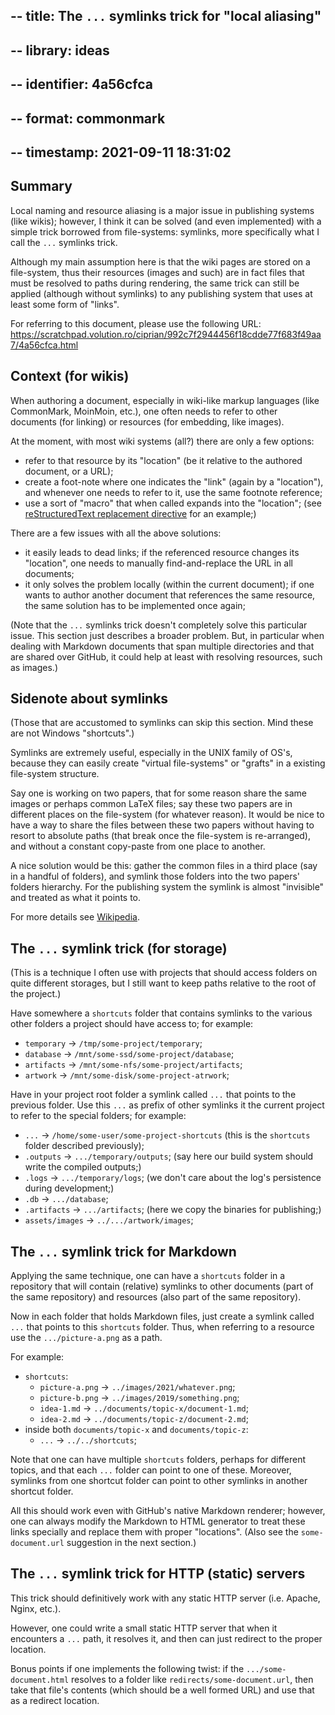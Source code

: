## -- title:       The `...` symlinks trick for "local aliasing"
## -- library:     ideas
## -- identifier:  4a56cfca
## -- format:      commonmark
## -- timestamp:   2021-09-11 18:31:02


## Summary

Local naming and resource aliasing is a major issue in publishing systems (like wikis);  however, I think it can be solved (and even implemented) with a simple trick borrowed from file-systems:  symlinks, more specifically what I call the `...` symlinks trick.

Although my main assumption here is that the wiki pages are stored on a file-system, thus their resources (images and such) are in fact files that must be resolved to paths during rendering, the same trick can still be applied (although without symlinks) to any publishing system that uses at least some form of "links".

For referring to this document, please use the following URL:
https://scratchpad.volution.ro/ciprian/992c7f2944456f18cdde77f683f49aa7/4a56cfca.html




## Context (for wikis)

When authoring a document, especially in wiki-like markup languages (like CommonMark, MoinMoin, etc.), one often needs to refer to other documents (for linking) or resources (for embedding, like images).

At the moment, with most wiki systems (all?) there are only a few options:
* refer to that resource by its "location" (be it relative to the authored document, or a URL);
* create a foot-note where one indicates the "link" (again by a "location"), and whenever one needs to refer to it, use the same footnote reference;
* use a sort of "macro" that when called expands into the "location";  (see [reStructuredText replacement directive](https://docutils.sourceforge.io/docs/ref/rst/directives.html#replacement-text) for an example;)

There are a few issues with all the above solutions:
* it easily leads to dead links;  if the referenced resource changes its "location", one needs to manually find-and-replace the URL in all documents;
* it only solves the problem locally (within the current document);  if one wants to author another document that references the same resource, the same solution has to be implemented once again;

(Note that the `...` symlinks trick doesn't completely solve this particular issue.  This section just describes a broader problem.  But, in particular when dealing with Markdown documents that span multiple directories and that are shared over GitHub, it could help at least with resolving resources, such as images.)




## Sidenote about symlinks

(Those that are accustomed to symlinks can skip this section.  Mind these are not Windows "shortcuts".)

Symlinks are extremely useful, especially in the UNIX family of OS's, because they can easily create "virtual file-systems" or "grafts" in a existing file-system structure.

Say one is working on two papers, that for some reason share the same images or perhaps common LaTeX files;  say these two papers are in different places on the file-system (for whatever reason).  It would be nice to have a way to share the files between these two papers without having to resort to absolute paths (that break once the file-system is re-arranged), and without a constant copy-paste from one place to another.

A nice solution would be this:  gather the common files in a third place (say in a handful of folders), and symlink those folders into the two papers' folders hierarchy.  For the publishing system the symlink is almost "invisible" and treated as what it points to.

For more details see [Wikipedia](https://en.wikipedia.org/wiki/Symbolic_link).




## The `...` symlink trick (for storage)

(This is a technique I often use with projects that should access folders on quite different storages, but I still want to keep paths relative to the root of the project.)

Have somewhere a `shortcuts` folder that contains symlinks to the various other folders a project should have access to;  for example:
* `temporary` -> `/tmp/some-project/temporary`;
* `database` -> `/mnt/some-ssd/some-project/database`;
* `artifacts` -> `/mnt/some-nfs/some-project/artifacts`;
* `artwork` -> `/mnt/some-disk/some-project-atrwork`;

Have in your project root folder a symlink called `...` that points to the previous folder.  Use this `...` as prefix of other symlinks it the current project to refer to the special folders;  for example:
* `...` -> `/home/some-user/some-project-shortcuts`  (this is the `shortcuts` folder described previously);
* `.outputs` -> `.../temporary/outputs`;  (say here our build system should write the compiled outputs;)
* `.logs` -> `.../temporary/logs`;  (we don't care about the log's persistence during development;)
* `.db` -> `.../database`;
* `.artifacts` -> `.../artifacts`; (here we copy the binaries for publishing;)
* `assets/images` -> `../.../artwork/images`;




## The `...` symlink trick for Markdown

Applying the same technique, one can have a `shortcuts` folder in a repository that will contain (relative) symlinks to other documents (part of the same repository) and resources (also part of the same repository).

Now in each folder that holds Markdown files, just create a symlink called `...` that points to this `shortcuts` folder.  Thus, when referring to a resource use the `.../picture-a.png` as a path.

For example:
* `shortcuts`:
  * `picture-a.png` -> `../images/2021/whatever.png`;
  * `picture-b.png` -> `../images/2019/something.png`;
  * `idea-1.md` -> `../documents/topic-x/document-1.md`;
  * `idea-2.md` -> `../documents/topic-z/document-2.md`;
* inside both `documents/topic-x` and `documents/topic-z`:
  * `...` -> `../../shortcuts`;

Note that one can have multiple `shortcuts` folders, perhaps for different topics, and that each `...` folder can point to one of these.
Moreover, symlinks from one shortcut folder can point to other symlinks in another shortcut folder.

All this should work even with GitHub's native Markdown renderer;  however, one can always modify the Markdown to HTML generator to treat these links specially and replace them with proper "locations".  (Also see the `some-document.url` suggestion in the next section.)




## The `...` symlink trick for HTTP (static) servers

This trick should definitively work with any static HTTP server (i.e. Apache, Nginx, etc.).

However, one could write a small static HTTP server that when it encounters a `...` path, it resolves it, and then can just redirect to the proper location.

Bonus points if one implements the following twist: if the `.../some-document.html` resolves to a folder like `redirects/some-document.url`, then take that file's contents (which should be a well formed URL) and use that as a redirect location.
